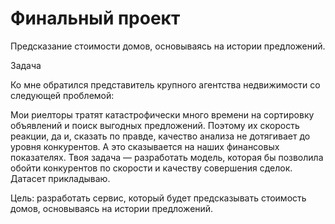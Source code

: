 # Финальный проект

Предсказание стоимости домов, основываясь на истории предложений.



Задача

Ко мне обратился представитель крупного агентства недвижимости со следующей проблемой:

Мои риелторы тратят катастрофически много времени на сортировку объявлений и поиск выгодных предложений. Поэтому их скорость реакции, да и, сказать по правде, качество анализа не дотягивает до уровня конкурентов. А это сказывается на наших финансовых показателях. Твоя задача — разработать модель, которая бы позволила обойти конкурентов по скорости и качеству совершения сделок. Датасет прикладываю.

Цель: разработать сервис, который будет предсказывать стоимость домов, основываясь на истории предложений.
